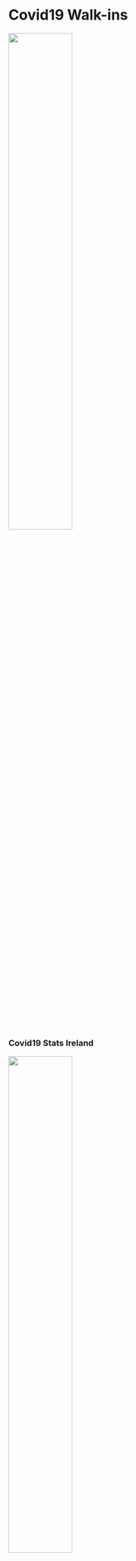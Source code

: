 # Covid19 Walk-ins

<img width="50%" src="https://user-images.githubusercontent.com/96786353/148695909-13d921de-3ddd-43e4-8920-09d292205d1d.gif">

### Covid19 Stats Ireland
<img width="50%" src="https://user-images.githubusercontent.com/96786353/148699016-1c11c7b5-c98c-4f6a-8bc9-eb4ca70dfeaa.gif">

### Walk-ins 
<img width="70%" src="https://user-images.githubusercontent.com/96786353/148699772-43f7f89a-967a-4696-a5ae-cda6c8faa450.gif">

###JQuery_dropdown menu 
<img width="70%" src="https://user-images.githubusercontent.com/96786353/148700706-5bd29f88-5096-4494-a860-684d747e691d.gif">
